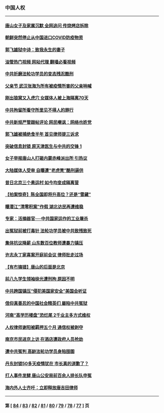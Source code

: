 ### 中国人权
---
#### [唐山女子及家属沉默 全网追问 传烧烤店拆除](../../pages/ncid278/n13763578.md?06210445) 
#### [朝鲜突然停止从中国进口COVID防疫物资](../../pages/ncid278/n13763465.md?06210445) 
#### [郭飞雄狱中诗：致我永生的妻子](../../pages/ncid278/n13763350.md?06210445) 
#### [油管热门视频 网站代理 翻墙必看视频](http://209.222.30.114:81/youtube.html?06210445)
#### [中共折磨法轮功学员的变态残忍酷刑](../../pages/ncid278/n13762772.md?06210445) 
#### [父亲节 武汉张海为所有被疫情所害的父亲呐喊](../../pages/ncid278/n13762770.md?06210445) 
#### [刚出狼窝又入虎穴 女媒体人被上海隔离70天](../../pages/ncid278/n13762308.md?06210445) 
#### [中共拘留所看守所里见不得人的罪行](../../pages/ncid278/n13761656.md?06210445) 
#### [中共新规严管跟帖评论 网民嘲讽：网络也姓党](../../pages/ncid278/n13762276.md?06210445) 
#### [郭飞雄被捕绝食半年 首见律师提三诉求](../../pages/ncid278/n13762168.md?06210445) 
#### [突破信息封锁 原天津医生与中共的交锋 1](../../pages/ncid278/n13761113.md?06210445) 
#### [女子举报唐山人打砸内蒙赤峰派出所 引热议](../../pages/ncid278/n13762218.md?06210445) 
#### [大陆媒体人受审 自曝遭“老虎凳”酷刑逼供](../../pages/ncid278/n13762083.md?06210445) 
#### [昔日北京三个奥运村 如今均变成隔离营](../../pages/ncid278/n13761862.md?06210445) 
#### [【拍案惊奇】陈全国即将升高位？还是“雪藏”](../../pages/ncid278/n13761845.md?06210445) 
#### [曝潜江“清零积案”作假 湖北访民再遭维稳](../../pages/ncid278/n13761539.md?06210445) 
#### [专家：活摘器官──中共国家运作的工业屠杀](../../pages/ncid278/n13761178.md?06210445) 
#### [出冤狱前被打毒针 法轮功学员被中共致残致死](../../pages/ncid278/n13760892.md?06210445) 
#### [集体抗议降薪 山东数百位教师遭暴力镇压](../../pages/ncid278/n13760919.md?06210445) 
#### [许志永丁家喜案开庭前会议 律师批走过场](../../pages/ncid278/n13760890.md?06210445) 
#### [【有冇搞错】唐山的后面是北京](../../pages/ncid278/n13760394.md?06210445) 
#### [前八九学生领袖徐光遭刑拘 原因不明](../../pages/ncid278/n13760496.md?06210445) 
#### [中共跨国镇压“侵犯美国家安全”美国会听证](../../pages/ncid278/n13760406.md?06210445) 
#### [信仰真善忍的中国社会精英们 屡陷中共冤狱](../../pages/ncid278/n13760120.md?06210445) 
#### [河南“高学历楼盘”恐烂尾 2千业主多方式维权](../../pages/ncid278/n13760221.md?06210445) 
#### [人权律师谢阳被羁押五个月 通信权被剥夺](../../pages/ncid278/n13760220.md?06210445) 
#### [南京市民进京上访 在酒店遭政府人员抢劫](../../pages/ncid278/n13760041.md?06210445) 
#### [遭中共冤判 高龄法轮功学员身陷囹圄](../../pages/ncid278/n13759378.md?06210445) 
#### [丹东封锁50多天疫情犹在 市长真的道歉了？](../../pages/ncid278/n13759552.md?06210445) 
#### [打人事件发酵 唐山公安局前百余人排长队申冤](../../pages/ncid278/n13759336.md?06210445) 
#### [海内外人士齐吁：立即释放唐吉田律师](../../pages/ncid278/n13759126.md?06210445) 

---
#### 第 [ [84](./84.md?06210445) / [83](./83.md?06210445) / [82](./82.md?06210445) / [81](./81.md?06210445) / [80](./80.md?06210445) / [79](./79.md?06210445) / [78](./78.md?06210445) / [77](./77.md?06210445) ] 页
